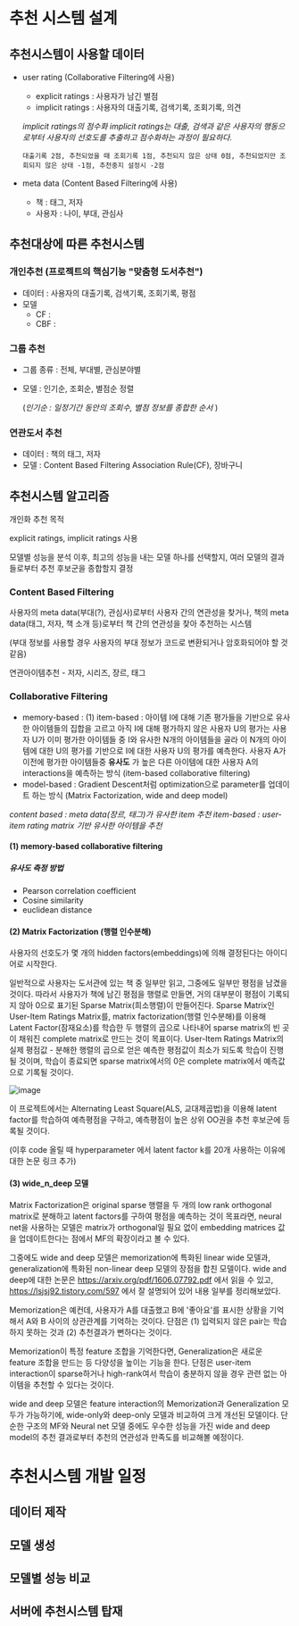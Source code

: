 # 추천 시스템 설계

## 추천시스템이 사용할 데이터

* user rating (Collaborative Filtering에 사용)

    * explicit ratings : 사용자가 남긴 별점
    * implicit ratings : 사용자의 대출기록, 검색기록, 조회기록, 의견

    *implicit ratings의 점수화*
      *implicit ratings는 대출, 검색과 같은 사용자의 행동으로부터 사용자의 선호도를 추출하고 점수화하는 과정이 필요하다.*
   
      대출기록 2점, 추천되었을 때 조회기록 1점, 추천되지 않은 상태 0점, 추천되었지만 조회되지 않은 상태 -1점, 추천중지 설정시 -2점
    

* meta data (Content Based Filtering에 사용)

  * 책 : 태그, 저자
  * 사용자 : 나이, 부대, 관심사


## 추천대상에 따른 추천시스템

### __개인추천__  (__프로젝트의 핵심기능 "맞춤형 도서추천"__)
  * 데이터 : 사용자의 대출기록, 검색기록, 조회기록, 평점
  * 모델
    * CF : 
    * CBF : 
  
### 그룹 추천
  * 그룹 종류 : 전체, 부대별, 관심분야별
  * 모델 : 인기순, 조회순, 별점순 정렬
 
    (*인기순 : 일정기간 동안의 조회수, 별점 정보를 종합한 순서* )
  
### 연관도서 추천
  * 데이터 : 책의 태그, 저자
  * 모델 : Content Based Filtering Association Rule(CF), 장바구니
  
  
## 추천시스템 알고리즘

  개인화 추천 목적
  
  explicit ratings, implicit ratings 사용
  
  모델별 성능을 분석 이후, 최고의 성능을 내는 모델 하나를 선택할지, 여러 모델의 결과들로부터 추천 후보군을 종합할지 결정

### Content Based Filtering

  사용자의 meta data(부대(?), 관심사)로부터 사용자 간의 연관성을 찾거나, 책의 meta data(태그, 저자, 책 소개 등)로부터 책 간의 연관성을 찾아 추천하는 시스템
  
  (부대 정보를 사용할 경우 사용자의 부대 정보가 코드로 변환되거나 암호화되어야 할 것 같음)

  연관아이템추천 - 저자, 시리즈, 장르, 태그
  
  
### Collaborative Filtering

   * memory-based : (1) item-based : 아이템 I에 대해 기존 평가들을 기반으로 유사한 아이템들의 집합을 고르고 아직 I에 대해 평가하지 않은 사용자 U의 평가는 사용자 U가 이미 평가한 아이템들 중 I와 유사한 N개의 아이템들을 골라 이 N개의 아이템에 대한 U의 평가를 기반으로 I에 대한 사용자 U의 평가를 예측한다. 사용자 A가 이전에 평가한 아이템들중  __유사도__ 가 높은 다른 아이템에 대한 사용자 A의 interactions을 예측하는 방식 (item-based collaborative filtering)
   * model-based : Gradient Descent처럼 optimization으로 parameter를 업데이트 하는 방식 (Matrix Factorization, wide and deep model)
   
   *content based : meta data(장르, 태그)가 유사한 item 추천     item-based : user-item rating matrix 기반 유사한 아이템을 추천*
  
#### (1) memory-based collaborative filtering
##### 유사도 측정 방법
  * Pearson correlation coefficient
  * Cosine similarity
  * euclidean distance



#### (2) Matrix Factorization (행렬 인수분해)
  사용자의 선호도가 몇 개의 hidden factors(embeddings)에 의해 결정된다는 아이디어로 시작한다.
  
  
  일반적으로 사용자는 도서관에 있는 책 중 일부만 읽고, 그중에도 일부만 평점을 남겼을 것이다. 따라서 사용자가 책에 남긴 평점을 행렬로 만들면, 거의 대부분이 평점이 기록되지 않아 0으로 표기된 Sparse Matrix(희소행렬)이 만들어진다. Sparse Matrix인 User-Item Ratings Matrix를, matrix factorization(행렬 인수분해)를 이용해 Latent Factor(잠재요소)를 학습한 두 행렬의 곱으로 나타내어 sparse matrix의 빈 곳이 채워진 complete matrix로 만드는 것이 목표이다. User-Item Ratings Matrix의 실제 평점값 - 분해한 행렬의 곱으로 얻은 예측한 평점값이 최소가 되도록 학습이 진행될 것이며, 학습이 종료되면 sparse matrix에서의 0은 complete matrix에서 예측값으로 기록될 것이다.
  
  ![image](https://user-images.githubusercontent.com/88222584/134134735-961b9c33-05e4-43fa-ac81-1afffd39c1fd.png)

  이 프로젝트에서는 Alternating Least Square(ALS, 교대제곱법)을 이용해 latent factor를 학습하여 예측평점을 구하고, 예측평점이 높은 상위 OO권을 추천 후보군에 등록될 것이다.

   (이후 code 올릴 때 hyperparameter 에서 latent factor k를 20개 사용하는 이유에 대한 논문 링크 추가)

#### (3) wide_n_deep 모델
Matrix Factorization은 original sparse 행렬을 두 개의 low rank orthogonal matrix로 분해하고 latent factors를 구하여 평점을 예측하는 것이 목표라면, neural net을 사용하는 모델은 matrix가 orthogonal일 필요 없이 embedding matrices 값을 업데이트한다는 점에서 MF의 확장이라고 볼 수 있다.

그중에도 wide and deep 모델은 memorization에 특화된 linear wide 모델과, generalization에 특화된 non-linear deep 모델의 장점을 합친 모델이다. wide and deep에 대한 논문은 https://arxiv.org/pdf/1606.07792.pdf 에서 읽을 수 있고, https://lsjsj92.tistory.com/597 에서 잘 설명되어 있어 내용 일부를 정리해보았다.

Memorization은 예컨데, 사용자가 A를 대출했고 B에 '좋아요'를 표시한 상황을 기억해서 A와 B 사이의 상관관계를 기억하는 것이다. 단점은 (1) 입력되지 않은 pair는 학습하지 못하는 것과 (2) 추천결과가 뻔하다는 것이다.

Memorization이 특정 feature 조합을 기억한다면, Generalization은 새로운 feature 조합을 만드는 등 다양성을 높이는 기능을 한다. 단점은 user-item interaction이 sparse하거나 high-rank여서 학습이 충분하지 않을 경우 관련 없는 아이템을 추천할 수 있다는 것이다.

wide and deep 모델은 feature interaction의 Memorization과 Generalization 모두가 가능하기에, wide-only와 deep-only 모델과 비교하여 크게 개선된 모델이다. 단순한 구조의 MF와 Neural net 모델 중에도 우수한 성능을 가진 wide and deep model의 추천 결과로부터 추천의 연관성과 만족도를 비교해볼 예정이다.



# 추천시스템 개발 일정
## 데이터 제작
## 모델 생성
## 모델별 성능 비교
## 서버에 추천시스템 탑재
